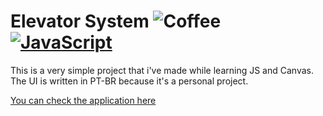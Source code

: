 # Elevator System ![Coffee](https://img.shields.io/badge/%C3%89%20tudo%20culpa-do%20caf%C3%A9-brown?style=for-the-badge) [![JavaScript](https://img.shields.io/badge/JS-yellow?style=for-the-badge)](https://www.nodejs.org/)

This is a very simple project that i've made while learning JS and Canvas. The UI is written in PT-BR because it's a personal project.

[You can check the application here](matjsilva.github.io/elevator-js)
